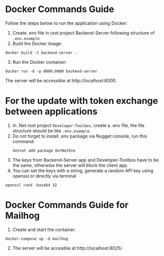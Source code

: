 # Docker Commands Guide
Follow the steps below to run the application using Docker:
1. Create .env file in root project Backend-Server following structure of ```.env.example```
2. Build the Docker image:
```
docker build -t backend-server .
```
3. Run the Docker container:
```
docker run -d -p 8000:8000 backend-server
```
The server will be accessible at http://localhost:8000.

# For the update with token exchange between applications
1. In .Net root project ```Developer-Toolbox```, create a .env file, the file structure should be like ```.env.example```.
2. Do not forget to install .env package via Nugget console, run this command:
   ```
   dotnet add package DotNetEnv
   ```
3. The keys from Backend-Server app and Developer-Toolbox have to be the same, otherwise the server will block the client app.
4. You can set the keys with a string, generate a random API key using openssl or directly via terminal
 ```
 openssl rand -base64 32
 ```

 # Docker Commands Guide for Mailhog
 1. Create and start the container.
  ```
 docker-compose up -d mailhog
  ```
  2. The server will be accesible at http://localhost:8025/.